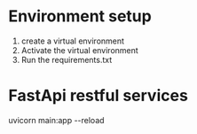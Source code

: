 # Environment setup

1. create a virtual environment
2. Activate the virtual environment
3. Run the requirements.txt

# FastApi restful services
uvicorn main:app --reload
